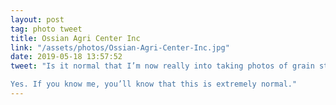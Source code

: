 ```yaml
---
layout: post
tag: photo tweet
title: Ossian Agri Center Inc
link: "/assets/photos/Ossian-Agri-Center-Inc.jpg"
date: 2019-05-18 13:57:52
tweet: "Is it normal that I’m now really into taking photos of grain storage units all of a sudden?

Yes. If you know me, you’ll know that this is extremely normal."
---
```

